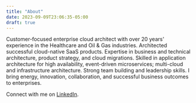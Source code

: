 ```yaml
---
title: "About"
date: 2023-09-09T23:06:35-05:00
draft: true
---
```

Customer-focused enterprise cloud architect with over 20 years' experience in the Healthcare and Oil & Gas industries. Architected successful cloud-native SaaS products. Expertise in business and technical architecture, product strategy, and cloud migrations. Skilled in application architecture for high availability, event-driven microservices; multi-cloud and infrastructure architecture. Strong team building and leadership skills. I bring energy, innovation, collaboration, and successful business outcomes to enterprises. 

Connect with me on [LinkedIn](https://www.linkedin.com/in/angelo-munoz/). 

